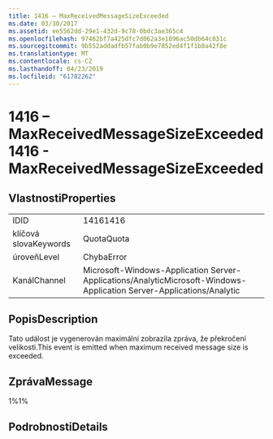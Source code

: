 ```yaml
---
title: 1416 – MaxReceivedMessageSizeExceeded
ms.date: 03/30/2017
ms.assetid: ee5562dd-29e1-432d-9c78-0bdc3ae365c4
ms.openlocfilehash: 97462bf7a425dfc7d062a3e1896ac50db64c831c
ms.sourcegitcommit: 9b552addadfb57fab0b9e7852ed4f1f1b8a42f8e
ms.translationtype: MT
ms.contentlocale: cs-CZ
ms.lasthandoff: 04/23/2019
ms.locfileid: "61782262"
---
```

# <a name="1416---maxreceivedmessagesizeexceeded"></a><span data-ttu-id="b9f2d-102">1416 – MaxReceivedMessageSizeExceeded</span><span class="sxs-lookup"><span data-stu-id="b9f2d-102">1416 - MaxReceivedMessageSizeExceeded</span></span>
## <a name="properties"></a><span data-ttu-id="b9f2d-103">Vlastnosti</span><span class="sxs-lookup"><span data-stu-id="b9f2d-103">Properties</span></span>  
  
|||  
|-|-|  
|<span data-ttu-id="b9f2d-104">ID</span><span class="sxs-lookup"><span data-stu-id="b9f2d-104">ID</span></span>|<span data-ttu-id="b9f2d-105">1416</span><span class="sxs-lookup"><span data-stu-id="b9f2d-105">1416</span></span>|  
|<span data-ttu-id="b9f2d-106">klíčová slova</span><span class="sxs-lookup"><span data-stu-id="b9f2d-106">Keywords</span></span>|<span data-ttu-id="b9f2d-107">Quota</span><span class="sxs-lookup"><span data-stu-id="b9f2d-107">Quota</span></span>|  
|<span data-ttu-id="b9f2d-108">úroveň</span><span class="sxs-lookup"><span data-stu-id="b9f2d-108">Level</span></span>|<span data-ttu-id="b9f2d-109">Chyba</span><span class="sxs-lookup"><span data-stu-id="b9f2d-109">Error</span></span>|  
|<span data-ttu-id="b9f2d-110">Kanál</span><span class="sxs-lookup"><span data-stu-id="b9f2d-110">Channel</span></span>|<span data-ttu-id="b9f2d-111">Microsoft-Windows-Application Server-Applications/Analytic</span><span class="sxs-lookup"><span data-stu-id="b9f2d-111">Microsoft-Windows-Application Server-Applications/Analytic</span></span>|  
  
## <a name="description"></a><span data-ttu-id="b9f2d-112">Popis</span><span class="sxs-lookup"><span data-stu-id="b9f2d-112">Description</span></span>  
 <span data-ttu-id="b9f2d-113">Tato událost je vygenerován maximální zobrazila zpráva, že překročení velikosti.</span><span class="sxs-lookup"><span data-stu-id="b9f2d-113">This event is emitted when maximum received message size is exceeded.</span></span>  
  
## <a name="message"></a><span data-ttu-id="b9f2d-114">Zpráva</span><span class="sxs-lookup"><span data-stu-id="b9f2d-114">Message</span></span>  
 <span data-ttu-id="b9f2d-115">1%</span><span class="sxs-lookup"><span data-stu-id="b9f2d-115">1%</span></span>  
  
## <a name="details"></a><span data-ttu-id="b9f2d-116">Podrobnosti</span><span class="sxs-lookup"><span data-stu-id="b9f2d-116">Details</span></span>

